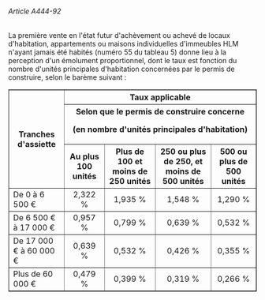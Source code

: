 ###### Article A444-92

La première vente en l'état futur d'achèvement ou achevé de locaux d'habitation, appartements ou maisons individuelles d'immeubles HLM n'ayant jamais été habités (numéro 55 du tableau 5) donne lieu à la perception d'un émolument proportionnel, dont le taux est fonction du nombre d'unités principales d'habitation concernées par le permis de construire, selon le barème suivant :

<table border="1"><tbody>
 <tr>
  <th rowspan="3">Tranches d'assiette</th>
  <th colspan="4">Taux applicable</th>
 </tr>
 <tr>
  <th colspan="4">Selon que le permis de construire concerne

(en nombre d'unités principales d'habitation)</th>
 </tr>
 <tr>
  <th>Au plus 100 unités</th>
  <th>Plus de 100 et moins de 250 unités</th>
  <th>250 ou plus de 250, et moins de 500 unités</th>
  <th>500 ou plus de 500 unités</th>
 </tr>
 <tr>
  <td>De 0 à 6 500 €</td>
  <td align="center">2,322 %</td>
  <td align="center">1,935 %</td>
  <td align="center">1,548 %</td>
  <td align="center">1,290 %</td>
 </tr>
 <tr>
  <td>De 6 500 € à 17 000 €</td>
  <td align="center">0,957 %</td>
  <td align="center">0,799 %</td>
  <td align="center">0,639 %</td>
  <td align="center">0,532 %</td>
 </tr>
 <tr>
  <td>De 17 000 € à 60 000 €</td>
  <td align="center">0,639 %</td>
  <td align="center">0,532 %</td>
  <td align="center">0,426 %</td>
  <td align="center">0,355 %</td>
 </tr>
 <tr>
  <td>Plus de 60 000 €</td>
  <td align="center">0,479 %</td>
  <td align="center">0,399 %</td>
  <td align="center">0,319 %</td>
  <td align="center">0,266 %</td>
 </tr>
</tbody></table>

